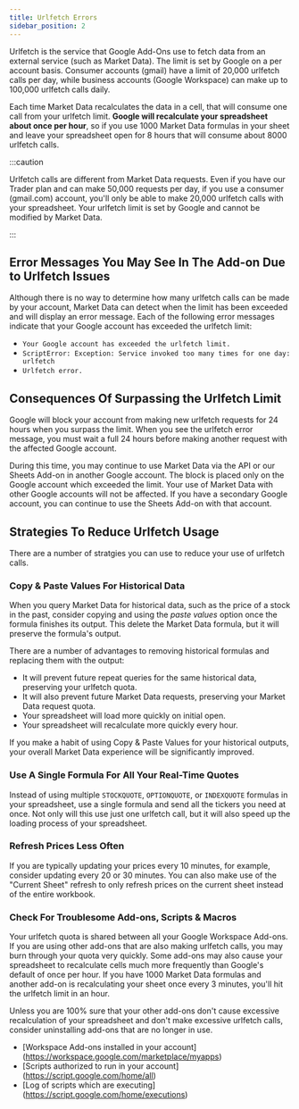 ```yaml
---
title: Urlfetch Errors
sidebar_position: 2
---
```


Urlfetch is the service that Google Add-Ons use to fetch data from an external service (such as Market Data). The limit is set by Google on a per account basis. Consumer accounts (gmail) have a limit of 20,000 urlfetch calls per day, while business accounts (Google Workspace) can make up to 100,000 urlfetch calls daily. 

Each time Market Data recalculates the data in a cell, that will consume one call from your urlfetch limit. **Google will recalculate your spreadsheet about once per hour**, so if you use 1000 Market Data formulas in your sheet and leave your spreadsheet open for 8 hours that will consume about 8000 urlfetch calls.

:::caution

Urlfetch calls are different from Market Data requests. Even if you have our Trader plan and can make 50,000 requests per day, if you use a consumer (gmail.com) account, you'll only be able to make 20,000 urlfetch calls with your spreadsheet. Your urlfetch limit is set by Google and cannot be modified by Market Data.

:::

## Error Messages You May See In The Add-on Due to Urlfetch Issues

Although there is no way to determine how many urlfetch calls can be made by your account, Market Data can detect when the limit has been exceeded and will display an error message. Each of the following error messages indicate that your Google account has exceeded the urlfetch limit:

- `Your Google account has exceeded the urlfetch limit.`
- `ScriptError: Exception: Service invoked too many times for one day: urlfetch`
- `Urlfetch error.`

## Consequences Of Surpassing the Urlfetch Limit

Google will block your account from making new urlfetch requests for 24 hours when you surpass the limit. When you see the urlfetch error message, you must wait a full 24 hours before making another request with the affected Google account.

During this time, you may continue to use Market Data via the API or our Sheets Add-on in another Google account. The block is placed only on the Google account which exceeded the limit. Your use of Market Data with other Google accounts will not be affected. If you have a secondary Google account, you can continue to use the Sheets Add-on with that account.

## Strategies To Reduce Urlfetch Usage

There are a number of stratgies you can use to reduce your use of urlfetch calls.

### Copy & Paste Values For Historical Data

When you query Market Data for historical data, such as the price of a stock in the past, consider copying and using the _paste values_ option once the formula finishes its output. This delete the Market Data formula, but it will preserve the formula's output. 

There are a number of advantages to removing historical formulas and replacing them with the output:
- It will prevent future repeat queries for the same historical data, preserving your urlfetch quota.
- It will also prevent future Market Data requests, preserving your Market Data request quota.
- Your spreadsheet will load more quickly on initial open.
- Your spreadsheet will recalculate more quickly every hour.

If you make a habit of using Copy & Paste Values for your historical outputs, your overall Market Data experience will be significantly improved.

### Use A Single Formula For All Your Real-Time Quotes

Instead of using multiple `STOCKQUOTE`, `OPTIONQUOTE`, or `INDEXQUOTE` formulas in your spreadsheet, use a single formula and send all the tickers you need at once. Not only will this use just one urlfetch call, but it will also speed up the loading process of your spreadsheet.

### Refresh Prices Less Often

If you are typically updating your prices every 10 minutes, for example, consider updating every 20 or 30 minutes. You can also make use of the "Current Sheet" refresh to only refresh prices on the current sheet instead of the entire workbook.

### Check For Troublesome Add-ons, Scripts & Macros

Your urlfetch quota is shared between all your Google Workspace Add-ons. If you are using other add-ons that are also making urlfetch calls, you may burn through your quota very quickly. Some add-ons may also cause your spreadsheet to recalculate cells much more frequently than Google's default of once per hour. If you have 1000 Market Data formulas and another add-on is recalculating your sheet once every 3 minutes, you'll hit the urlfetch limit in an hour. 

Unless you are 100% sure that your other add-ons don't cause excessive recalculation of your spreadsheet and don't make excessive urlfetch calls, consider uninstalling add-ons that are no longer in use.

- [Workspace Add-ons installed in your account] (https://workspace.google.com/marketplace/myapps)
- [Scripts authorized to run in your account] (https://script.google.com/home/all)
- [Log of scripts which are executing] (https://script.google.com/home/executions) 

